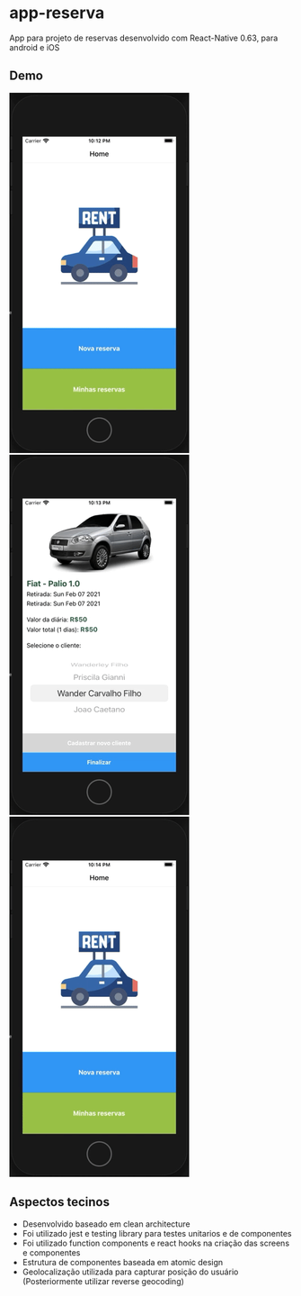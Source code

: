 # app-reserva
App para projeto de reservas desenvolvido com React-Native 0.63, para android e iOS

## Demo

![gif 1](./src/assets/media/1.gif)
![gif 2](./src/assets/media/2.gif)
![gif 3](./src/assets/media/3.gif)

## Aspectos tecinos

* Desenvolvido baseado em clean architecture
* Foi utilizado jest e testing library para testes unitarios e de componentes
* Foi utilizado function components e react hooks na criação das screens e componentes
* Estrutura de componentes baseada em atomic design
* Geolocalização utilizada para capturar posição do usuário (Posteriormente utilizar reverse geocoding)